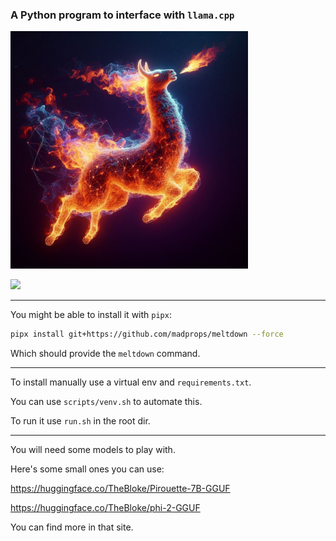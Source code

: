 ### A Python program to interface with `llama.cpp`

<img src="media/image.jpg" width="380">

![](https://i.imgur.com/OuNOOP8.jpg)

---

You might be able to install it with `pipx`:

```sh
pipx install git+https://github.com/madprops/meltdown --force
```

Which should provide the `meltdown` command.

---

To install manually use a virtual env and `requirements.txt`.

You can use `scripts/venv.sh` to automate this.

To run it use `run.sh` in the root dir.

---

You will need some models to play with.

Here's some small ones you can use:

https://huggingface.co/TheBloke/Pirouette-7B-GGUF

https://huggingface.co/TheBloke/phi-2-GGUF

You can find more in that site.